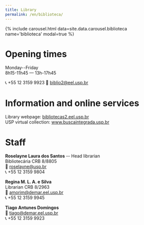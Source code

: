 ```yaml
---
title: Library
permalink: /en/biblioteca/
---
```


<style>
body {text-align: left;}
</style>

<div class="col-md-6 float-md-right mb-2">
{% include carousel.html data=site.data.carousel.biblioteca name='biblioteca' modal=true %}
</div>

# Opening times

Monday--Friday  
8h15-11h45 &mdash; 13h-17h45

:telephone_receiver: +55 12 3159 9923
:email: [biblio2@eel.usp.br](mailto:biblio2@eel.usp.br)

# Information and online services

Library webpage: <a target="_blank" href="http://bibliotecas2.eel.usp.br">bibliotecas2.eel.usp.br</a>  
USP virtual collection: <a target="_blank" href="http://www.buscaintegrada.usp.br">www.buscaintegrada.usp.br</a>

# Staff

**Roselayne Laura dos Santos** -- Head librarian  
Bibliotecária CRB 8/8805  
:email: [roselayne@usp.br](mailto:roselayne@usp.br)  
:telephone_receiver: +55 12 3159 9804

**Regina M. L. A. e Silva**  
Librarian CRB 8/2963  
:email: [amorim@demar.eel.usp.br](mailto:amorim@demar.eel.usp.br)  
:telephone_receiver: +55 12 3159 9945

**Tiago Antunes Domingos**  
 :email: [tiago@demar.eel.usp.br](mailto:tiago@demar.eel.usp.br)  
:telephone_receiver: +55 12 3159 9923
